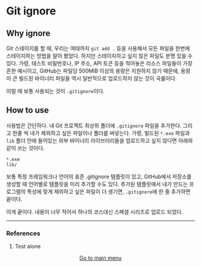 # Git ignore

## Why ignore

Git 스테이지를 할 때, 우리는 여태까지 `git add .` 등을 사용해서 모든 파일을 한번에 스테이지하는 방법을 알아 봤었다. 하지만 스테이지하고 싶지 않은 파일도 분명 있을 수 있다. 가령, 테스트 비밀번호나, IP 주소, API 토큰 등을 적어놓은 리소스 파일들이 가장 흔한 예시이고, GitHub는 파일당 500MiB 이상의 용량은 지원하지 않기 때문에, 용량이 큰 빌드된 바이너리 파일들 역시 일반적으로 업로드하지 않는 것이 국룰이다.

이럴 때 보통 사용되는 것이 `.gitignore`이다.

## How to use

사용법은 간단하다. 내 Git 프로젝트 최상위 폴더에 `.gitignore` 파일을 추가한다. 그리고 한줄 씩 내가 제외하고 싶은 파일이나 폴더를 써넣는다. 가령, 빌드된 `*.exe` 파일과 `lib` 폴더 안에 들어있는 외부 바이너리 라이브러리들을 업로드하고 싶지 않다면 아래와 같이 쓰는 것이다.

```gitignore
*.exe
lib/
```

보통 특정 프레임워크나 언어의 표준 .gitignore 템플릿이 있고, GitHub에서 저장소를 생성할 때 언어별로 템플릿을 미리 추가할 수도 있다. 추가된 템플릿에서 내가 만드는 프로그램의 특성에 맞게 제외하고 싶은 파일이 더 생기면, `.gitignore`에 한 줄 추가하면 끝이다.

이게 끝이다. 내용이 너무 적어서 하나의 코스대신 스페셜 시리즈로 업로드 되었다.

---

### References
1. Test alone

<p align=center><a href="../README.md">Go to main menu</a></p>
